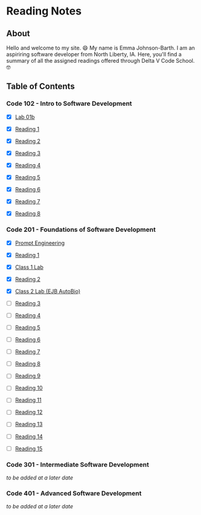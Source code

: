 # Reading Notes

## About

Hello and welcome to my site. :smile: My name is Emma Johnson-Barth. I am an aspiriring software developer from North Liberty, IA. Here, you'll find a summary of all the assigned readings offered through Delta V Code School. :nerd_face:

## Table of Contents

### Code 102 - Intro to Software Development

- [x] [Lab 01b](102/Lab01b.md)

- [x] [Reading 1](102/Read01.md)

- [x] [Reading 2](102/Read02.md)

- [x] [Reading 3](102/Read03.md)

- [x] [Reading 4](102/Read04.md)

- [x] [Reading 5](102/Read05.md)

- [x] [Reading 6](102/Read06.md)

- [x] [Reading 7](102/Read07.md)

- [x] [Reading 8](102/Read08.md)

### Code 201 - Foundations of Software Development

- [x] [Prompt Engineering](201/prompt-engineering.md)

- [x] [Reading 1](201/201Read01.md)

- [x] [Class 1 Lab](201/Class1Lab/index.html)

- [x] [Reading 2](201/201Read02.md)

- [x] [Class 2 Lab (EJB AutoBio)](201/EJB-AutoBio/index.html)

- [ ] [Reading 3](201/201Read03.md)

- [ ] [Reading 4](201/201Read04.md)

- [ ] [Reading 5](201/201Read05.md)

- [ ] [Reading 6](201/201Read06.md)

- [ ] [Reading 7](201/201Read07.md)

- [ ] [Reading 8](201/201Read08.md)

- [ ] [Reading 9](201/201Read09.md)

- [ ] [Reading 10](201/201Read10.md)

- [ ] [Reading 11](201/201Read11.md)

- [ ] [Reading 12](201/201Read12.md)

- [ ] [Reading 13](201/201Read13.md)

- [ ] [Reading 14](201/201Read14.md)

- [ ] [Reading 15](201/201Read15.md)

### Code 301 - Intermediate Software Development

*to be added at a later date*

### Code 401 - Advanced Software Development

*to be added at a later date*
